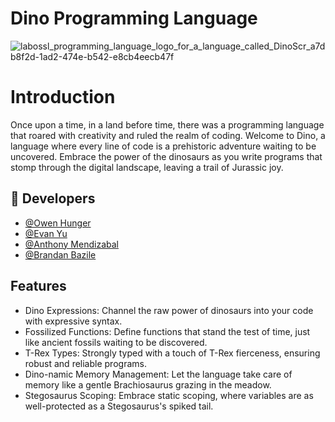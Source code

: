 # Dino Programming Language
![labossl_programming_language_logo_for_a_language_called_DinoScr_a7db8f2d-1ad2-474e-b542-e8cb4eecb47f](https://github.com/yuevan10284/Dino-Programming-Language/assets/92699280/eb072034-9c9c-4802-b64e-6184a95a2b4f)


# Introduction
Once upon a time, in a land before time, there was a programming language that roared with creativity and ruled the realm of coding. Welcome to Dino, a language where every line of code is a prehistoric adventure waiting to be uncovered. Embrace the power of the dinosaurs as you write programs that stomp through the digital landscape, leaving a trail of Jurassic joy.

## 🔗 Developers
* [@Owen Hunger](https://github.com/ohunger)
* [@Evan Yu](https://github.com/yuevan10284)
* [@Anthony Mendizabal](https://github.com/Anthony29M)
* [@Brandan Bazile](https://github.com/bbazile)

## Features
* Dino Expressions: Channel the raw power of dinosaurs into your code with expressive syntax.
* Fossilized Functions: Define functions that stand the test of time, just like ancient fossils waiting to be discovered.
* T-Rex Types: Strongly typed with a touch of T-Rex fierceness, ensuring robust and reliable programs.
* Dino-namic Memory Management: Let the language take care of memory like a gentle Brachiosaurus grazing in the meadow.
* Stegosaurus Scoping: Embrace static scoping, where variables are as well-protected as a Stegosaurus's spiked tail.
